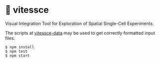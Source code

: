 # 🚄  vitessce

Visual Integration Tool for Exploration of Spatial Single-Cell Experiments

The scripts at [vitessce-data](http://github.com/hms-dbmi/vitessce-data/#readme)
may be used to get correctly formatted input files. 

```
$ npm install
$ npm test
$ npm start
```

